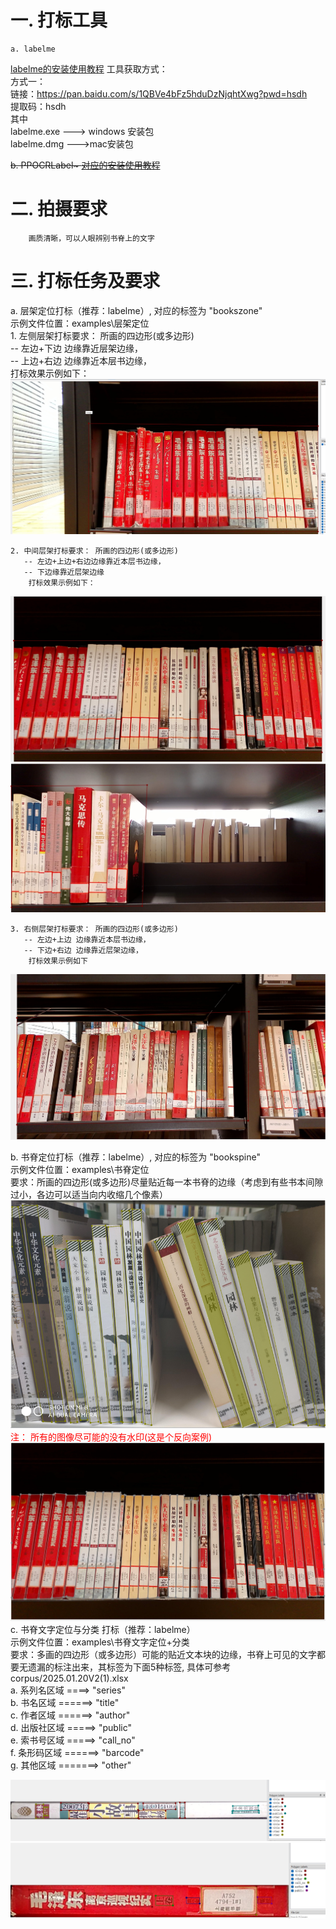 # 一. 打标工具
    a. labelme 
[labelme的安装使用教程](https://blog.csdn.net/weixin_43427721/article/details/107122775) 
     工具获取方式：   
        方式一：  
                链接：https://pan.baidu.com/s/1QBVe4bFz5hduDzNjqhtXwg?pwd=hsdh   
                提取码：hsdh  
                其中  
                labelme.exe ---> windows 安装包  
                labelme.dmg --->mac安装包   
  
                      
<del>    b. PPOCRLabel~
[对应的安装使用教程](https://github.com/PaddlePaddle/PaddleOCR/blob/release/2.0/PPOCRLabel/README_ch.md)
</del>

# 二. 拍摄要求
        画质清晰，可以人眼辨别书脊上的文字

# 三. 打标任务及要求 
   a. 层架定位打标（推荐：labelme）, 对应的标签为 "bookszone"  
   示例文件位置：examples\层架定位  
    1. 左侧层架打标要求： 所画的四边形(或多边形)   
       -- 左边+下边 边缘靠近层架边缘，  
       -- 上边+右边 边缘靠近本层书边缘，  
        打标效果示例如下： 
![左侧层架打标示例图](corpus/cj_loc_left.png)  

    2. 中间层架打标要求： 所画的四边形(或多边形) 
       -- 左边+上边+右边边缘靠近本层书边缘，
       -- 下边缘靠近层架边缘
        打标效果示例如下： 
![中间层架打标示例图1](corpus/cj_loc_mid1.png)
![中间层架打标示例图2](corpus/cj_loc_mid2.png)

    3. 右侧层架打标要求： 所画的四边形(或多边形) 
       -- 左边+上边 边缘靠近本层书边缘，
       -- 下边+右边 边缘靠近层架边缘，
        打标效果示例如下 
![右边层架打标示例图](corpus/cj_loc_right.png)

   b. 书脊定位打标（推荐：labelme）, 对应的标签为 "bookspine"   
   示例文件位置：examples\书脊定位  
     要求：所画的四边形(或多边形)尽量贴近每一本书脊的边缘（考虑到有些书本间隙过小，各边可以适当向内收缩几个像素）  
     ![书脊定位示例图](corpus/book_spine_loc.png)  
          <span style="color: red;"> 注： 所有的图像尽可能的没有水印(这是个反向案例)  </span>  
     ![书脊定位示例图](corpus/book_spine_loc1.png)
    c. 书脊文字定位与分类 打标（推荐：labelme）  
    示例文件位置：examples\书脊文字定位+分类  
    要求：多画的四边形（或多边形）可能的贴近文本块的边缘，书脊上可见的文字都要无遗漏的标注出来，其标签为下面5种标签, 具体可参考 corpus/2025.01.20V2(1).xlsx  
        a. 系列名区域 ====> "series"  
        b. 书名区域  ======> "title"  
        c. 作者区域  ======> "author"  
        d. 出版社区域 =====> "public"  
        e. 索书号区域 =====> "call_no"  
        f. 条形码区域 ======> "barcode"  
        g. 其他区域 =======> "other"  

![书脊文字定位+分类示例图](corpus/book_spine_text_loc_cls.png)
![书脊文字定位+分类示例图](corpus/book_spine_text_loc_cls1.png)

    
   <!-- c. 文字定位打标（推荐：PPOCRLabel，这样就可以与接下来的任务“文字识别打标”一块做了） 

   要求：多画的四边形（或多边形）可能的贴近文本块的边缘，书脊上可见的文字都要无遗漏的标注出来
   ![文字定位打标](corpus/text_loc1.png)
   ![文字定位打标](corpus/text_loc2.png) 

   d. 文字识别打标（推荐：PPOCRLabel）
     要求：准确的图像块中的文字与录入的文字相一致 (注意空格也要录入)
      ![文字定位打标](corpus/text_rec.png)  
      需要录入的文字为： EMBRACE HIM -->
   